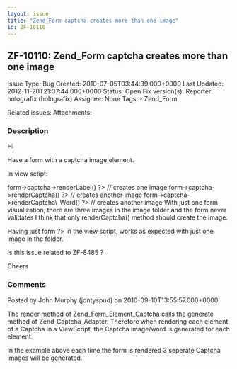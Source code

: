 ```yaml
---
layout: issue
title: "Zend_Form captcha creates more than one image"
id: ZF-10110
---
```


ZF-10110: Zend\_Form captcha creates more than one image
--------------------------------------------------------

 Issue Type: Bug Created: 2010-07-05T03:44:39.000+0000 Last Updated: 2012-11-20T21:37:44.000+0000 Status: Open Fix version(s): 
 Reporter:  holografix (holografix)  Assignee:  None  Tags: - Zend\_Form
 
 Related issues: 
 Attachments: 
### Description

Hi

Have a form with a captcha image element.

In view sctipt:

<?php echo $this->form->captcha->renderLabel() ?> // creates one image <?php echo $this->form->captcha->renderCaptcha() ?> // creates another image <?php echo $this->form->captcha->renderCaptcha\_Word() ?> // creates another image With just one form visualization, there are three images in the image folder and the form never validates I think that only renderCaptcha() method should create the image.

Having just <?php echo $this->form ?> in the view script, works as expected with just one image in the folder.

Is this issue related to ZF-8485 ?

Cheers

 

 

### Comments

Posted by John Murphy (jontyspud) on 2010-09-10T13:55:57.000+0000

The render method of Zend\_Form\_Element\_Captcha calls the generate method of Zend\_Captcha\_Adapter. Therefore when rendering each element of a Captcha in a ViewScript, the Captcha image/word is generated for each element.

In the example above each time the form is rendered 3 seperate Captcha images will be generated.

 

 